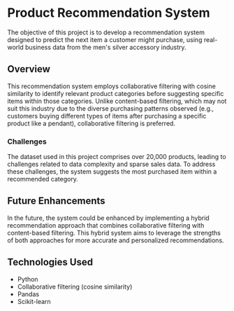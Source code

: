 # Product Recommendation System

The objective of this project is to develop a recommendation system designed to predict the next item a customer might purchase, using real-world business data from the men's silver accessory industry.

## Overview

This recommendation system employs collaborative filtering with cosine similarity to identify relevant product categories before suggesting specific items within those categories. Unlike content-based filtering, which may not suit this industry due to the diverse purchasing patterns observed (e.g., customers buying different types of items after purchasing a specific product like a pendant), collaborative filtering is preferred.

### Challenges

The dataset used in this project comprises over 20,000 products, leading to challenges related to data complexity and sparse sales data. To address these challenges, the system suggests the most purchased item within a recommended category.

## Future Enhancements

In the future, the system could be enhanced by implementing a hybrid recommendation approach that combines collaborative filtering with content-based filtering. This hybrid system aims to leverage the strengths of both approaches for more accurate and personalized recommendations.

## Technologies Used

- Python
- Collaborative filtering (cosine similarity)
- Pandas
- Scikit-learn
